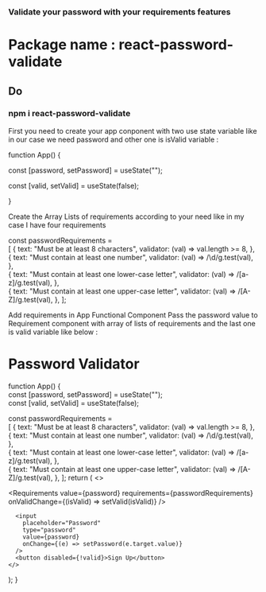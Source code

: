 ### Validate your password with your requirements features

# Package name : react-password-validate

## Do <br />

### npm i react-password-validate

First you need to create your app conponent with two use state variable like in our case we need password and other one is isValid variable :

function App() {

const [password, setPassword] = useState(""); <br />

const [valid, setValid] = useState(false);

}

Create the Array Lists of requirements according to your need like in my case I have four requirements

const passwordRequirements = <br/> [
{
text: "Must be at least 8 characters",
validator: (val) => val.length >= 8,
},
<br/>
{
text: "Must contain at least one number",
validator: (val) => /\d/g.test(val),
},
<br/>
{
text: "Must contain at least one lower-case letter",
validator: (val) => /[a-z]/g.test(val),
},
<br/>
{
text: "Must contain at least one upper-case letter",
validator: (val) => /[A-Z]/g.test(val),
},
];

Add requirements in App Functional Component
Pass the password value to Requirement component with array of lists of requirements and the last one is valid variable like below :

<h1>Password Validator</h1>

function App() { <br/>
const [password, setPassword] = useState(""); <br/>
const [valid, setValid] = useState(false);

const passwordRequirements = <br/> [
{
text: "Must be at least 8 characters",
validator: (val) => val.length >= 8,
},
<br/>
{
text: "Must contain at least one number",
validator: (val) => /\d/g.test(val),
},
<br/>
{
text: "Must contain at least one lower-case letter",
validator: (val) => /[a-z]/g.test(val),
},
<br/>
{
text: "Must contain at least one upper-case letter",
validator: (val) => /[A-Z]/g.test(val),
},
];
return (
<>

<Requirements
value={password}
requirements={passwordRequirements}
onValidChange={(isValid) => setValid(isValid)}
/>

      <input
        placeholder="Password"
        type="password"
        value={password}
        onChange={(e) => setPassword(e.target.value)}
      />
      <button disabled={!valid}>Sign Up</button>
    </>

);
}
